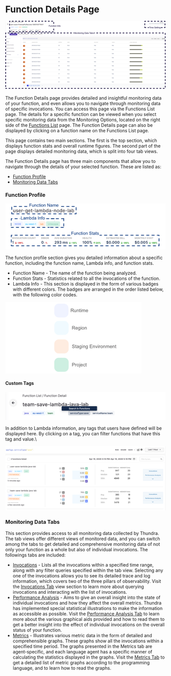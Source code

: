 # Function Details Page

![Function Details Breakdown](<../../.gitbook/assets/image (234).png>)

The Function Details page provides detailed and insightful monitoring data of your function, and even allows you to navigate through monitoring data of specific invocations. You can access this page via the Functions List page. The details for a specific function can be viewed when you select specific monitoring data from the Monitoring Options, located on the right side of the [Functions List](../functions-list-page/) page. The Function Details page can also be displayed by clicking on a function name on the Functions List page.

This page contains two main sections. The first is the top section, which displays function stats and overall runtime figures. The second part of the page displays detailed monitoring data, which is split into four tab views.&#x20;

The Function Details page has three main components that allow you to navigate through the details of your selected function. These are listed as:

* [Function Profile](./#function-profile)
* [Monitoring Data Tabs](./#monitoring-data-tabs)

### Function Profile

![Function Profile Breakdown](<../../.gitbook/assets/image (184).png>)

The function profile section gives you detailed information about a specific function, including the function name, Lambda info, and function stats.

* Function Name - The name of the function being analyzed.
* Function Stats - Statistics related to all the invocations of the function.
* Lambda Info - This section is displayed in the form of various badges with different colors. The badges are arranged in the order listed below, with the following color codes.

![Function Info Legend](<../../.gitbook/assets/image (123).png>)

#### Custom Tags

![](<../../.gitbook/assets/image (11).png>)

In addition to Lambda information, any tags that users have defined will be displayed here. By clicking on a tag, you can filter functions that have this tag and value.\


![Functions List Page Filtered by Tags](<../../.gitbook/assets/image (95).png>)

### Monitoring Data Tabs

This section provides access to all monitoring data collected by Thundra. The tab views offer different views of monitored data, and you can switch among the tabs to get detailed and comprehensive monitoring data of not only your function as a whole but also of individual invocations. The followings tabs are included:

* [Invocations](invocation-tab.md) - Lists all the invocations within a specified time range, along with any filter queries specified within the tab view. Selecting any one of the invocations allows you to see its detailed trace and log information, which covers two of the three pillars of observability. Visit the [Invocations Tab](invocation-tab.md) view section to learn more about querying invocations and interacting with the list of invocations.
* [Performance Analysis](performance-analysis-tab.md) - Aims to give an overall insight into the state of individual invocations and how they affect the overall metrics. Thundra has implemented special statistical illustrations to make the information as accessible as possible. Visit the [Performance Analysis Tab](performance-analysis-tab.md) to learn more about the various graphical aids provided and how to read them to get a better insight into the effect of individual invocations on the overall status of your function.
* [Metrics](metrics-tab.md) - Illustrates various metric data in the form of detailed and comprehensible graphs. These graphs show all the invocations within a specified time period. The graphs presented in the Metrics tab are agent-specific, and each language agent has a specific manner of calculating the statistics displayed in the graphs. Visit the [Metrics Tab](metrics-tab.md) to get a detailed list of metric graphs according to the programming language, and to learn how to read the graphs.
